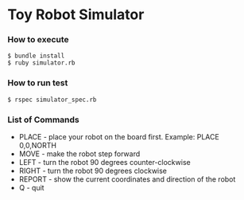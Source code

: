 # Toy Robot Simulator

### How to execute
```
$ bundle install
$ ruby simulator.rb
```

### How to run test
```
$ rspec simulator_spec.rb
```

### List of Commands

- PLACE - place your robot on the board first. Example: PLACE 0,0,NORTH
- MOVE - make the robot step forward
- LEFT - turn the robot 90 degrees counter-clockwise
- RIGHT - turn the robot 90 degrees clockwise
- REPORT - show the current coordinates and direction of the robot
- Q - quit
